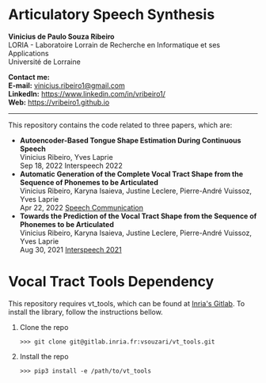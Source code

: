 # Articulatory Speech Synthesis

<b>Vinicius de Paulo Souza Ribeiro</b><br>
LORIA - Laboratoire Lorrain de Recherche en Informatique et ses Applications<br>
Université de Lorraine

<b>Contact me:</b><br>
<b>E-mail:</b> vinicius.ribeiro1@gmail.com<br>
<b>LinkedIn:</b> https://www.linkedin.com/in/vribeiro1/<br>
<b>Web:</b> https://vribeiro1.github.io<br>

<hr>


This repository contains the code related to three papers, which are:

<ul>

<li>
<b>Autoencoder-Based Tongue Shape Estimation During Continuous Speech</b><br>
Vinicius Ribeiro, Yves Laprie<br>
Sep 18, 2022 Interspeech 2022<br>
</li>

<li>
<b>Automatic Generation of the Complete Vocal Tract Shape from the Sequence of Phonemes to be Articulated</b><br>
Vinicius Ribeiro, Karyna Isaieva, Justine Leclere, Pierre-André Vuissoz, Yves Laprie<br>
Apr 22, 2022 <a href="https://www.sciencedirect.com/science/article/pii/S0167639322000607">Speech Communication</a><br>
</li>

<li>
<b>Towards the Prediction of the Vocal Tract Shape from the Sequence of Phonemes to be Articulated</b><br>
Vinicius Ribeiro, Karyna Isaieva, Justine Leclere, Pierre-André Vuissoz, Yves Laprie<br>
Aug 30, 2021 <a href="https://www.isca-speech.org/archive/interspeech_2021/ribeiro21b_interspeech.html">Interspeech 2021</a><br>
</li>

</ul>


# Vocal Tract Tools Dependency

This repository requires vt_tools, which can be found at <a href="https://gitlab.inria.fr/vsouzari/vt_tools">Inria's Gitlab</a>. To install the library, follow the instructions bellow.

<ol>

<li>Clone the repo</li>

```
>>> git clone git@gitlab.inria.fr:vsouzari/vt_tools.git
```

<li>Install the repo</li>

```
>>> pip3 install -e /path/to/vt_tools
```

</ol>
